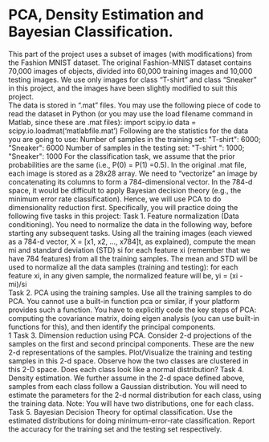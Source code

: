 # PCA, Density Estimation and Bayesian Classification.
This part of the project uses a subset of images (with modifications) from the Fashion
MNIST dataset. The original Fashion-MNIST dataset contains 70,000 images of objects, 
divided into 60,000 training images and 10,000 testing images. We use only images for 
class “T-shirt” and class “Sneaker” in this project, and the images have been slightly 
modified to suit this project.  
The data is stored in “.mat” files. You may use the following piece of code to read the 
dataset in Python (or you may use the load filename command in Matlab, since these 
are .mat files): 
import scipy.io 
data = scipy.io.loadmat(‘matlabfile.mat’) 
Following are the statistics for the data you are going to use: 
Number of samples in the training set: "T-shirt": 6000;  "Sneaker": 6000 
Number of samples in the testing set: "T-shirt ": 1000;  "Sneaker": 1000 
For the classification task, we assume that the prior probabilities are the same (i.e., P(0) 
= P(1) =0.5). 
In the original .mat file, each image is stored as a 28x28 array. We need to “vectorize” an 
image by concatenating its columns to form a 784-dimensional vector. In the 784-d space, 
it would be difficult to apply Bayesian decision theory (e.g., the minimum error rate 
classification). Hence, we will use PCA to do dimensionality reduction first. 
Specifically, you will practice doing the following five tasks in this project: 
Task 1. Feature normalization (Data conditioning). 
You need to normalize the data in the following way, before starting any subsequent tasks. 
Using all the training images (each viewed as a 784-d vector, X = [x1, x2, …, x784]t, as 
explained), compute the mean mi and standard deviation (STD) si for each feature xi 
(remember that we have 784 features) from all the training samples. The mean and STD 
will be used to normalize all the data samples (training and testing): for each feature xi, in 
any given sample, the normalized feature will be, yi = (xi - mi)/si  
Task 2.  PCA using the training samples. 
Use all the training samples to do PCA. You cannot use a built-in function pca or similar, 
if your platform provides such a function. You have to explicitly code the key steps of PCA: 
computing the covariance matrix, doing eigen analysis (you can use built-in functions for 
this), and then identify the principal components.  
1 
Task 3. Dimension reduction using PCA. 
Consider 2-d projections of the samples on the first and second principal components. 
These are the new 2-d representations of the samples. Plot/Visualize the training and 
testing samples in this 2-d space. Observe how the two classes are clustered in this 2-D 
space. Does each class look like a normal distribution? 
Task 4. Density estimation. 
We further assume in the 2-d space defined above, samples from each class follow a 
Gaussian distribution. You will need to estimate the parameters for the 2-d normal 
distribution for each class, using the training data. Note: You will have two distributions, 
one for each class. 
Task 5. Bayesian Decision Theory for optimal classification. 
Use the estimated distributions for doing minimum-error-rate classification. Report the 
accuracy for the training set and the testing set respectively. 
